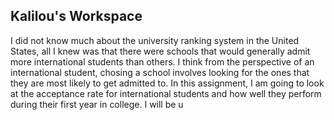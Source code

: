 ## Kalilou's Workspace
I did not know much about the university ranking system in the United States, all I knew was that there were schools that would generally admit more international students than others. I think from the perspective of an international student, chosing a school involves looking for the ones that they are most likely to get admitted to. In this assignment, I am going to look at the acceptance rate for international students and how well they perform during their first year in college. I will be u
